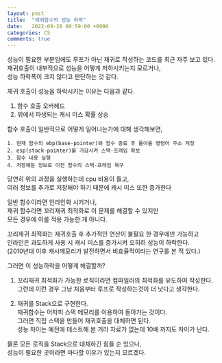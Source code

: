 ```yaml
---
layout: post
title:  "재귀함수의 성능 하락"
date:   2022-09-28 00:59:00 +0900
categories: CS
comments: true
---
```

성능이 필요한 부분임에도 루프가 아닌 재귀로 작성하는 코드를 최근 자주 보고 있다.  
재귀호출이 내부적으로 성능을 어떻게 저하시키는지 모르거나,  
성능 하락폭이 크지 않다고 판단하는 것 같다.  

재귀 호출이 성능을 하락시키는 이유는 다음과 같다.  
1. 함수 호출 오버헤드  
2. 위에서 파생되는 캐시 미스 확률 상승

함수 호출이 일반적으로 어떻게 일어나는가에 대해 생각해보면,  
```
1. 현재 함수의 ebp(base-pointer)와 함수 종료 후 돌아올 명령어 주소 저장  
2. esp(stack-pointer)를 가감시켜 스택-프레임 확보  
3. 함수 내용 실행  
4. 저장해둔 정보로 이전 함수의 스택-프레임 복구  
```

당연히 위의 과정을 실행하는데 cpu 비용이 들고,  
여러 정보를 추가로 저장해야 하기 때문에 캐시 미스 또한 증가한다  

일반 함수이라면 인라인화 시키거나,  
재귀 함수라면 꼬리재귀 최적화로 이 문제를 해결할 수 있지만  
모든 경우에 이를 적용 가능한 게 아니다.  

꼬리재귀 최적화는 재귀호출 후 추가적인 연산이 불필요 한 경우에만 가능하고  
인라인은 과도하게 사용 시 캐시 미스를 증가시켜 오히려 성능이 하락한다.  
(2010년대 이후 캐시메모리가 발전하면서 비효율적이라는 연구를 본 적 있다.)

그러면 이 성능하락을 어떻게 해결할까?  

1. 꼬리재귀 최적화가 가능한 로직이라면 컴파일러의 최적화를 유도하여 작성한다.  
그런데 이런 경우 그냥 처음부터 루프로 작성하는것이 더 낫다고 생각한다.  

2. 재귀를 Stack으로 구현한다.  
재귀함수는 어차피 스택 메모리를 이용하여 돌아가는 것이다.  
그러면 직접 스택을 만들어 재귀호출을 대체하면 된다.  
성능 차이는 예전에 테스트해 본 거라 자료가 없는데 10배 까지도 차이가 난다.  

물론 모든 로직을 Stack으로 대체하긴 힘들 순 있으나,  
성능이 필요한 곳이라면 마다할 이유가 있는지 모르겠다.